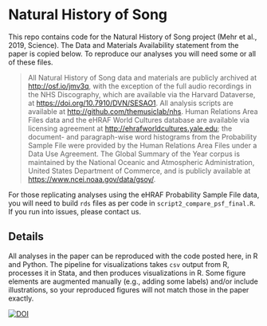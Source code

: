 # Natural History of Song
This repo contains code for the Natural History of Song project (Mehr et al., 2019, Science). The Data and Materials Availability statement from the paper is copied below. To reproduce our analyses you will need some or all of these files.

>All Natural History of Song data and materials are publicly archived at http://osf.io/jmv3q, with the exception of the full audio recordings in the NHS Discography, which are available via the Harvard Dataverse, at https://doi.org/10.7910/DVN/SESAO1. All analysis scripts are available at http://github.com/themusiclab/nhs. Human Relations Area Files data and the eHRAF World Cultures database are available via licensing agreement at http://ehrafworldcultures.yale.edu; the document- and paragraph-wise word histograms from the Probability Sample File were provided by the Human Relations Area Files under a Data Use Agreement. The Global Summary of the Year corpus is maintained by the National Oceanic and Atmospheric Administration, United States Department of Commerce, and is publicly available at https://www.ncei.noaa.gov/data/gsoy/.

For those replicating analyses using the eHRAF Probability Sample File data, you will need to build `rds` files as per code in `script2_compare_psf_final.R`. If you run into issues, please contact us.

## Details
All analyses in the paper can be reproduced with the code posted here, in R and Python. The pipeline for visualizations takes `csv` output from R, processes it in Stata, and then produces visualizations in R. Some figure elements are augmented manually (e.g., adding some labels) and/or include illustrations, so your reproduced figures will not match those in the paper exactly.

[![DOI](https://zenodo.org/badge/206319619.svg)](https://zenodo.org/badge/latestdoi/206319619)
